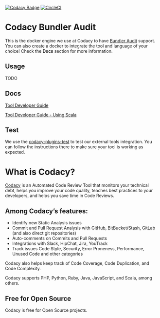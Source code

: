 [![Codacy Badge](https://api.codacy.com/project/badge/Grade/5e5139cf6a9e465a84b3d0fe424d9c3d)](https://www.codacy.com/app/Codacy/codacy-bundler-audit?utm_source=github.com&amp;utm_medium=referral&amp;utm_content=codacy/codacy-bundler-audit&amp;utm_campaign=Badge_Grade)
[![CircleCI](https://circleci.com/gh/codacy/codacy-bundler-audit.svg?style=svg)](https://circleci.com/gh/codacy/codacy-bundler-audit)

# Codacy Bundler Audit

This is the docker engine we use at Codacy to have [Bundler Audit](https://github.com/rubysec/bundler-audit) support.
You can also create a docker to integrate the tool and language of your choice!
Check the **Docs** section for more information.

## Usage

TODO

## Docs

[Tool Developer Guide](https://support.codacy.com/hc/en-us/articles/207994725-Tool-Developer-Guide)

[Tool Developer Guide - Using Scala](https://support.codacy.com/hc/en-us/articles/207280379-Tool-Developer-Guide-Using-Scala)

## Test

We use the [codacy-plugins-test](https://github.com/codacy/codacy-plugins-test) to test our external tools integration.
You can follow the instructions there to make sure your tool is working as expected.

# What is Codacy?

[Codacy](https://www.codacy.com/) is an Automated Code Review Tool that monitors your technical debt, helps you improve your code quality, teaches best practices to your developers, and helps you save time in Code Reviews.

## Among Codacy’s features:

 - Identify new Static Analysis issues
 - Commit and Pull Request Analysis with GitHub, BitBucket/Stash, GitLab (and also direct git repositories)
 - Auto-comments on Commits and Pull Requests
 - Integrations with Slack, HipChat, Jira, YouTrack
 - Track issues Code Style, Security, Error Proneness, Performance, Unused Code and other categories

Codacy also helps keep track of Code Coverage, Code Duplication, and Code Complexity.

Codacy supports PHP, Python, Ruby, Java, JavaScript, and Scala, among others.

## Free for Open Source

Codacy is free for Open Source projects.
